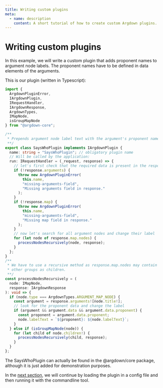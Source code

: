 ```yaml
---
title: Writing custom plugins
meta:
  - name: description
    content: A short tutorial of how to create custom Argdown plugins.
---
```


# Writing custom plugins

In this example, we will write a custom plugin that adds proponent names to argument node labels. The proponent names have to be defined in data elements of the arguments.

This is our plugin (written in Typescript):

```typescript
import {
  ArgdownPluginError,
  IArgdownPlugin,
  IRequestHandler,
  IArgdownResponse,
  ArgdownTypes,
  IMapNode,
  isGroupMapNode
} from "@argdown-core";

/**
 * Prepends argument node label text with the argument's proponent name.
 **/
export class SaysWhoPlugin implements IArgdownPlugin {
  name: string = "SaysWhoPlugin"; // obligatory plugin name
  // Will be called by the application:
  run: IRequestHandler = (_request, response) => {
    // let's first check that the required data is present in the response:
    if (!response.arguments) {
      throw new ArgdownPluginError(
        this.name,
        "missing-arguments-field",
        "Missing arguments field in response."
      );
    }
    if (!response.map) {
      throw new ArgdownPluginError(
        this.name,
        "missing-arguments-field",
        "Missing map field in response."
      );
    }
    // now let's search for all argument nodes and change their label
    for (let node of response.map.nodes) {
      processNodesRecursively(node, response);
    }
  };
}
/**
 * We have to use a recursive method as response.map.nodes may contain groups that can have
 * other groups as children.
 **/
const processNodesRecursively = (
  node: IMapNode,
  response: IArgdownResponse
): void => {
  if (node.type === ArgdownTypes.ARGUMENT_MAP_NODE) {
    const argument = response.arguments![node.title!];
    // look for the proponent data and change the label
    if (argument && argument.data && argument.data.proponent) {
      const proponent = argument.data.proponent;
      node.labelText = `${proponent}: ${node.labelText}`;
    }
  } else if (isGroupMapNode(node)) {
    for (let child of node.children!) {
      processNodesRecursively(child, response);
    }
  }
};
```

The SaysWhoPlugin can actually be found in the @argdown/core package, although it is just added for demonstration purposes.

In the [next section](/guide/loading-custom-plugins-in-a-config-file.html), we will continue by loading the plugin in a config file and then running it with the commandline tool.
